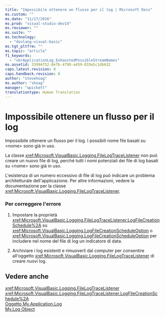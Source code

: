 ```yaml
---
title: "Impossibile ottenere un flusso per il log | Microsoft Docs"
ms.custom: ""
ms.date: "11/17/2016"
ms.prod: "visual-studio-dev14"
ms.reviewer: ""
ms.suite: ""
ms.technology: 
  - "devlang-visual-basic"
ms.tgt_pltfrm: ""
ms.topic: "article"
f1_keywords: 
  - "vbrApplicationLog_ExhaustedPossibleStreamNames"
ms.assetid: 33994f52-8efb-4790-a459-033e5c1db632
caps.latest.revision: 8
caps.handback.revision: 8
author: "stevehoag"
ms.author: "shoag"
manager: "wpickett"
translationtype: Human Translation
---
```

# Impossibile ottenere un flusso per il log
Impossibile ottenere un flusso per il log. I possibili nome file basati su \<nome\> sono già in uso.  
  
 La classe <xref:Microsoft.VisualBasic.Logging.FileLogTraceListener> non può creare un nuovo file di log, perché tutti i nomi potenziali dei file di log basati su \<nome\> sono già in uso.  
  
 L'esistenza di un numero eccessivo di file di log può indicare un problema architetturale dell'applicazione. Per altre informazioni, vedere la documentazione per la classe <xref:Microsoft.VisualBasic.Logging.FileLogTraceListener>.  
  
### Per correggere l'errore  
  
1.  Impostare la proprietà <xref:Microsoft.VisualBasic.Logging.FileLogTraceListener.LogFileCreationSchedule%2A> su <xref:Microsoft.VisualBasic.Logging.LogFileCreationScheduleOption> o <xref:Microsoft.VisualBasic.Logging.LogFileCreationScheduleOption> per includere nel nome del file di log un indicatore di data.  
  
2.  Archiviare i log esistenti e rimuoverli dal computer per consentire all'oggetto <xref:Microsoft.VisualBasic.Logging.FileLogTraceListener> di creare nuovi log.  
  
## Vedere anche  
 <xref:Microsoft.VisualBasic.Logging.FileLogTraceListener>   
 <xref:Microsoft.VisualBasic.Logging.FileLogTraceListener.LogFileCreationSchedule%2A>   
 [Oggetto My.Application.Log](../../visual-basic/language-reference/objects/my-application-log-object.md)   
 [My.Log Object](../../visual-basic/language-reference/objects/my-log-object.md)